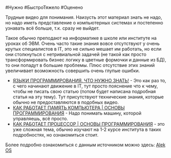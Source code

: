 #Нужно #БыстроТяжело #Оценено

Трудные видео для понимания. Наизусть этот материал знать не надо, но надо иметь представление о компьютерных системах и постепенно узнавать всё больше, т.к. сразу не выйдет.

Такое обычно преподают на информатике в школе или институте на уроках об ЭВМ. Очень часто такие знания вовсе отсутствуют у очень крутых специалистов в IT, это не сильно мешает им работать, но если они столкнуться с нетривиальной задачей (не такой как просто трансформировать бизнес логику в цветные формочки и данные из БД), то они попадут в большие проблемы. Плюс отсутствие этих знаний увеличивает возможность совершить очень глупые ошибки.

- [ЯЗЫКИ ПРОГРАММИРОВАНИЯ. ЧТО НУЖНО ЗНАТЬ!](https://www.youtube.com/watch?v=PS4S8BnURYU) - Это как раз то, с чего начинают движение в IT, тут просто пояснение что к чему, чтобы не писать свою статью (потом будет написана подробная статья на эту тему). Тут присутствуют технические знания, которые обычно не предоставляются в подобных видео.
- [КАК РАБОТАЕТ ПАМЯТЬ КОМПЬЮТЕРА | ОСНОВЫ ПРОГРАММИРОВАНИЯ](https://www.youtube.com/watch?v=Wh22_O8jXVQ) - Надо понимать машину, которой управляешь, всё просто.
- [КАК РАБОТАЕТ ПРОЦЕССОР | ОСНОВЫ ПРОГРАММИРОВАНИЯ](https://www.youtube.com/watch?v=k9wK2FThEsk) - это уже сложная тема, обычно изучают на 1-2 курсе института в таких подробностях, но ознакомиться стоит.

Более подробно ознакомиться с данным источником можно здесь: [Alek OS](../Full/Alek%20OS.md)